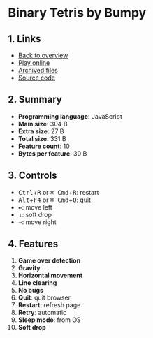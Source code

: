 # Binary Tetris by Bumpy

## 1. Links

- [Back to overview](../README.md)
- [Play online](https://nineteendo.github.io/tetris4karchive/binary-tetris/archive)
- [Archived files](https://github.com/nineteendo/tetris4karchive/tree/main/binary-tetris/archive)
- [Source code](https://codegolf.stackexchange.com/a/121622/120787)

## 2. Summary

- **Programming language**: JavaScript
- **Main size**: 304 B
- **Extra size**: 27 B
- **Total size**: 331 B
- **Feature count**: 10
- **Bytes per feature**: 30 B

## 3. Controls

- <kbd>Ctrl</kbd>+<kbd>R</kbd> or <kbd>⌘ Cmd</kbd>+<kbd>R</kbd>: restart
- <kbd>Alt</kbd>+<kbd>F4</kbd> or <kbd>⌘ Cmd</kbd>+<kbd>Q</kbd>: quit
- <kbd>←</kbd>: move left
- <kbd>↓</kbd>: soft drop
- <kbd>→</kbd>: move right

## 4. Features

1. **Game over detection**
2. **Gravity**
3. **Horizontal movement**
4. **Line clearing**
5. **No bugs**
6. **Quit**: quit browser
7. **Restart**: refresh page
8. **Retry**: automatic
9. **Sleep mode**: from OS
10. **Soft drop**